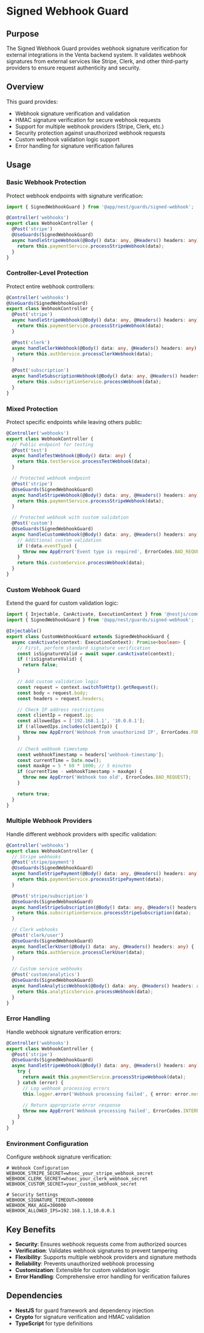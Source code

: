 # Signed Webhook Guard

## Purpose

The Signed Webhook Guard provides webhook signature verification for external integrations in the Venta backend system. It validates webhook signatures from external services like Stripe, Clerk, and other third-party providers to ensure request authenticity and security.

## Overview

This guard provides:
- Webhook signature verification and validation
- HMAC signature verification for secure webhook requests
- Support for multiple webhook providers (Stripe, Clerk, etc.)
- Security protection against unauthorized webhook requests
- Custom webhook validation logic support
- Error handling for signature verification failures

## Usage

### Basic Webhook Protection

Protect webhook endpoints with signature verification:

```typescript
import { SignedWebhookGuard } from '@app/nest/guards/signed-webhook';

@Controller('webhooks')
export class WebhookController {
  @Post('stripe')
  @UseGuards(SignedWebhookGuard)
  async handleStripeWebhook(@Body() data: any, @Headers() headers: any) {
    return this.paymentService.processStripeWebhook(data);
  }
}
```

### Controller-Level Protection

Protect entire webhook controllers:

```typescript
@Controller('webhooks')
@UseGuards(SignedWebhookGuard)
export class WebhookController {
  @Post('stripe')
  async handleStripeWebhook(@Body() data: any, @Headers() headers: any) {
    return this.paymentService.processStripeWebhook(data);
  }

  @Post('clerk')
  async handleClerkWebhook(@Body() data: any, @Headers() headers: any) {
    return this.authService.processClerkWebhook(data);
  }

  @Post('subscription')
  async handleSubscriptionWebhook(@Body() data: any, @Headers() headers: any) {
    return this.subscriptionService.processWebhook(data);
  }
}
```

### Mixed Protection

Protect specific endpoints while leaving others public:

```typescript
@Controller('webhooks')
export class WebhookController {
  // Public endpoint for testing
  @Post('test')
  async handleTestWebhook(@Body() data: any) {
    return this.testService.processTestWebhook(data);
  }

  // Protected webhook endpoint
  @Post('stripe')
  @UseGuards(SignedWebhookGuard)
  async handleStripeWebhook(@Body() data: any, @Headers() headers: any) {
    return this.paymentService.processStripeWebhook(data);
  }

  // Protected webhook with custom validation
  @Post('custom')
  @UseGuards(SignedWebhookGuard)
  async handleCustomWebhook(@Body() data: any, @Headers() headers: any) {
    // Additional custom validation
    if (!data.eventType) {
      throw new AppError('Event type is required', ErrorCodes.BAD_REQUEST);
    }
    return this.customService.processWebhook(data);
  }
}
```

### Custom Webhook Guard

Extend the guard for custom validation logic:

```typescript
import { Injectable, CanActivate, ExecutionContext } from '@nestjs/common';
import { SignedWebhookGuard } from '@app/nest/guards/signed-webhook';

@Injectable()
export class CustomWebhookGuard extends SignedWebhookGuard {
  async canActivate(context: ExecutionContext): Promise<boolean> {
    // First, perform standard signature verification
    const isSignatureValid = await super.canActivate(context);
    if (!isSignatureValid) {
      return false;
    }

    // Add custom validation logic
    const request = context.switchToHttp().getRequest();
    const body = request.body;
    const headers = request.headers;

    // Check IP address restrictions
    const clientIp = request.ip;
    const allowedIps = ['192.168.1.1', '10.0.0.1'];
    if (!allowedIps.includes(clientIp)) {
      throw new AppError('Webhook from unauthorized IP', ErrorCodes.FORBIDDEN);
    }

    // Check webhook timestamp
    const webhookTimestamp = headers['webhook-timestamp'];
    const currentTime = Date.now();
    const maxAge = 5 * 60 * 1000; // 5 minutes
    if (currentTime - webhookTimestamp > maxAge) {
      throw new AppError('Webhook too old', ErrorCodes.BAD_REQUEST);
    }

    return true;
  }
}
```

### Multiple Webhook Providers

Handle different webhook providers with specific validation:

```typescript
@Controller('webhooks')
export class WebhookController {
  // Stripe webhooks
  @Post('stripe/payment')
  @UseGuards(SignedWebhookGuard)
  async handleStripePayment(@Body() data: any, @Headers() headers: any) {
    return this.paymentService.processStripePayment(data);
  }

  @Post('stripe/subscription')
  @UseGuards(SignedWebhookGuard)
  async handleStripeSubscription(@Body() data: any, @Headers() headers: any) {
    return this.subscriptionService.processStripeSubscription(data);
  }

  // Clerk webhooks
  @Post('clerk/user')
  @UseGuards(SignedWebhookGuard)
  async handleClerkUser(@Body() data: any, @Headers() headers: any) {
    return this.authService.processClerkUser(data);
  }

  // Custom service webhooks
  @Post('custom/analytics')
  @UseGuards(SignedWebhookGuard)
  async handleAnalyticsWebhook(@Body() data: any, @Headers() headers: any) {
    return this.analyticsService.processWebhook(data);
  }
}
```

### Error Handling

Handle webhook signature verification errors:

```typescript
@Controller('webhooks')
export class WebhookController {
  @Post('stripe')
  @UseGuards(SignedWebhookGuard)
  async handleStripeWebhook(@Body() data: any, @Headers() headers: any) {
    try {
      return await this.paymentService.processStripeWebhook(data);
    } catch (error) {
      // Log webhook processing errors
      this.logger.error('Webhook processing failed', { error: error.message });
      
      // Return appropriate error response
      throw new AppError('Webhook processing failed', ErrorCodes.INTERNAL_SERVER_ERROR);
    }
  }
}
```

### Environment Configuration

Configure webhook signature verification:

```env
# Webhook Configuration
WEBHOOK_STRIPE_SECRET=whsec_your_stripe_webhook_secret
WEBHOOK_CLERK_SECRET=whsec_your_clerk_webhook_secret
WEBHOOK_CUSTOM_SECRET=your_custom_webhook_secret

# Security Settings
WEBHOOK_SIGNATURE_TIMEOUT=300000
WEBHOOK_MAX_AGE=300000
WEBHOOK_ALLOWED_IPS=192.168.1.1,10.0.0.1
```

## Key Benefits

- **Security**: Ensures webhook requests come from authorized sources
- **Verification**: Validates webhook signatures to prevent tampering
- **Flexibility**: Supports multiple webhook providers and signature methods
- **Reliability**: Prevents unauthorized webhook processing
- **Customization**: Extensible for custom validation logic
- **Error Handling**: Comprehensive error handling for verification failures

## Dependencies

- **NestJS** for guard framework and dependency injection
- **Crypto** for signature verification and HMAC validation
- **TypeScript** for type definitions 
